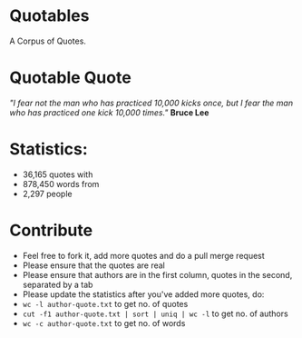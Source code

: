 # Quotables
A Corpus of Quotes.

# Quotable Quote

*"I fear not the man who has practiced 10,000 kicks once, but I fear the man who has practiced one kick 10,000 times."* 
**Bruce Lee**

# Statistics:
 - 36,165 quotes with 
 - 878,450 words from
 - 2,297 people

# Contribute
- Feel free to fork it, add more quotes and do a pull merge request
- Please ensure that the quotes are real
- Please ensure that authors are in the first column, quotes in the second, separated by a tab
- Please update the statistics after you've added more quotes, do:
 - `wc -l author-quote.txt` to get no. of quotes
 - `cut -f1 author-quote.txt | sort | uniq | wc -l` to get no. of authors 
 - `wc -c author-quote.txt` to get no. of words


